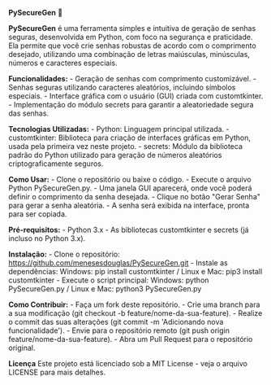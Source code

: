 **PySecureGen** 🔐

**PySecureGen** é uma ferramenta simples e intuitiva de geração de senhas seguras, desenvolvida em Python, com foco na segurança e praticidade. Ela permite que você crie senhas robustas de acordo com o comprimento desejado, utilizando uma combinação de letras maiúsculas, minúsculas, números e caracteres especiais.

**Funcionalidades:**
    - Geração de senhas com comprimento customizável.
    - Senhas seguras utilizando caracteres aleatórios, incluindo símbolos especiais.
    - Interface gráfica com o usuário (GUI) criada com customtkinter.
    - Implementação do módulo secrets para garantir a aleatoriedade segura das senhas.

**Tecnologias Utilizadas:**
    - Python: Linguagem principal utilizada.
    - customtkinter: Biblioteca para criação de interfaces gráficas em Python, usada pela primeira vez neste projeto.
    - secrets: Módulo da biblioteca padrão do Python utilizado para geração de números aleatórios criptograficamente seguros.

**Como Usar:**
    - Clone o repositório ou baixe o código.
    - Execute o arquivo Python PySecureGen.py.
    - Uma janela GUI aparecerá, onde você poderá definir o comprimento da senha desejada.
    - Clique no botão "Gerar Senha" para gerar a senha aleatória.
    - A senha será exibida na interface, pronta para ser copiada.

**Pré-requisitos:**
    - Python 3.x
    - As bibliotecas customtkinter e secrets (já incluso no Python 3.x).

**Instalação:**
    - Clone o repositório: https://github.com/menesesdouglas/PySecureGen.git
    - Instale as dependências: Windows: pip install customtkinter / Linux e Mac: pip3 install customtkinter
    - Execute o script principal: Windows: python PySecureGen.py / Linux e Mac: python3 PySecureGen.py

**Como Contribuir:**
    - Faça um fork deste repositório.
    - Crie uma branch para a sua modificação (git checkout -b feature/nome-da-sua-feature).
    - Realize o commit das suas alterações (git commit -m 'Adicionando nova funcionalidade').
    - Envie para o repositório remoto (git push origin feature/nome-da-sua-feature).
    - Abra um Pull Request para o repositório original.

**Licença**
Este projeto está licenciado sob a MIT License - veja o arquivo LICENSE para mais detalhes.
